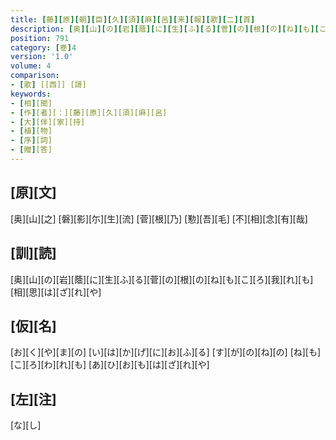```yaml
---
title: [藤][原][朝][臣][久][須][麻][呂][来][報][歌][二][首]
description: [奥][山][の][岩][蔭][に][生][ふ][る][菅][の][根][の][ね][も][こ][ろ][我][れ][も][相][思][は][ざ][れ][や]
position: 791
category: [巻]4
version: '1.0'
volume: 4
comparison:
- [歌] [[西]] [謌]
keywords:
- [相][聞]
- [作][者][：][藤][原][久][須][麻][呂]
- [大][伴][家][持]
- [植][物]
- [序][詞]
- [贈][答]
---
```


## [原][文]

[奥][山][之] [磐][影][尓][生][流] [菅][根][乃] [懃][吾][毛] [不][相][念][有][哉]

## [訓][読]

[奥][山][の][岩][蔭][に][生][ふ][る][菅][の][根][の][ね][も][こ][ろ][我][れ][も][相][思][は][ざ][れ][や]

## [仮][名]

[お][く][や][ま][の] [い][は][か][げ][に][お][ふ][る] [す][が][の][ね][の] [ね][も][こ][ろ][わ][れ][も] [あ][ひ][お][も][は][ざ][れ][や]

## [左][注]

[な][し]
